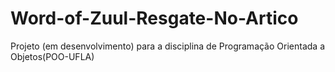 # Word-of-Zuul-Resgate-No-Artico

Projeto (em desenvolvimento) para a disciplina de Programação Orientada a Objetos(POO-UFLA)
